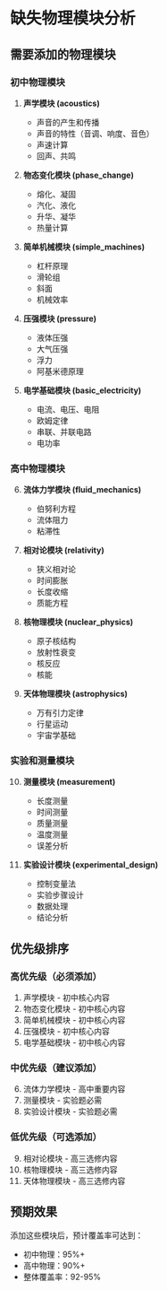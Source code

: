 # 缺失物理模块分析

## 需要添加的物理模块

### 初中物理模块
1. **声学模块 (acoustics)**
   - 声音的产生和传播
   - 声音的特性（音调、响度、音色）
   - 声速计算
   - 回声、共鸣

2. **物态变化模块 (phase_change)**
   - 熔化、凝固
   - 汽化、液化
   - 升华、凝华
   - 热量计算

3. **简单机械模块 (simple_machines)**
   - 杠杆原理
   - 滑轮组
   - 斜面
   - 机械效率

4. **压强模块 (pressure)**
   - 液体压强
   - 大气压强
   - 浮力
   - 阿基米德原理

5. **电学基础模块 (basic_electricity)**
   - 电流、电压、电阻
   - 欧姆定律
   - 串联、并联电路
   - 电功率

### 高中物理模块
6. **流体力学模块 (fluid_mechanics)**
   - 伯努利方程
   - 流体阻力
   - 粘滞性

7. **相对论模块 (relativity)**
   - 狭义相对论
   - 时间膨胀
   - 长度收缩
   - 质能方程

8. **核物理模块 (nuclear_physics)**
   - 原子核结构
   - 放射性衰变
   - 核反应
   - 核能

9. **天体物理模块 (astrophysics)**
   - 万有引力定律
   - 行星运动
   - 宇宙学基础

### 实验和测量模块
10. **测量模块 (measurement)**
    - 长度测量
    - 时间测量
    - 质量测量
    - 温度测量
    - 误差分析

11. **实验设计模块 (experimental_design)**
    - 控制变量法
    - 实验步骤设计
    - 数据处理
    - 结论分析

## 优先级排序

### 高优先级（必须添加）
1. 声学模块 - 初中核心内容
2. 物态变化模块 - 初中核心内容
3. 简单机械模块 - 初中核心内容
4. 压强模块 - 初中核心内容
5. 电学基础模块 - 初中核心内容

### 中优先级（建议添加）
6. 流体力学模块 - 高中重要内容
7. 测量模块 - 实验题必需
8. 实验设计模块 - 实验题必需

### 低优先级（可选添加）
9. 相对论模块 - 高三选修内容
10. 核物理模块 - 高三选修内容
11. 天体物理模块 - 高三选修内容

## 预期效果

添加这些模块后，预计覆盖率可达到：
- 初中物理：95%+
- 高中物理：90%+
- 整体覆盖率：92-95%

